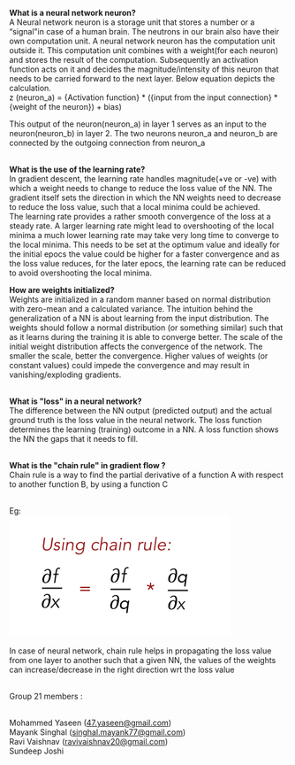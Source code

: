 ﻿__What is a neural network neuron?__ <br />
A Neural network neuron is a storage unit that stores a number or a “signal"in case of a human brain. The neutrons in our brain also have their own computation unit. A neural network neuron has the computation unit outside it. This computation unit combines with a weight(for each neuron) and stores the result of the computation. Subsequently an activation function acts on it and decides the magnitude/intensity of this neuron that needs to be carried forward to the next layer.
Below equation depicts the calculation.<br />
z (neuron_a) = {Activation function} * ({input from the input connection} * {weight of the neuron}) + bias)<br />

This output of the neuron(neuron_a) in layer 1 serves as an input to the neuron(neuron_b) in layer 2. The two neurons neuron_a and neuron_b are connected by the outgoing connection from neuron_a<br /><br />

__What is the use of the learning rate?__ <br />
In gradient descent, the learning rate handles magnitude(+ve or -ve) with which a weight needs to change to reduce the loss value of the NN. The gradient itself sets the direction in which the NN weights need to decrease to reduce the loss value, such that a local minima could be achieved.<br />
The learning rate provides a rather smooth convergence of the loss at a steady rate. A larger learning rate might lead to overshooting of the local minima a much lower learning rate may take very long time to converge to the local minima. This needs to be set at the optimum value and ideally for the initial epocs the value could be higher for a faster convergence and as the loss value reduces, for the later epocs, the learning rate can be reduced to avoid overshooting the local minima.<br />

__How are weights initialized?__ <br />
Weights are initialized in a random manner based on normal distribution with zero-mean and a calculated variance. The intuition behind the generalization of a NN is about learning from the input distribution. The weights should follow a normal distribution (or something similar) such that as it learns during the training it is able to converge better. The scale of the initial weight distribution affects the convergence of the network. The smaller the scale, better the convergence.
Higher values of weights (or constant values) could impede the convergence and may result in vanishing/exploding gradients.<br /><br />

__What is "loss" in a neural network?__ <br />
The difference between the NN output (predicted output) and the actual ground truth is the loss value in the neural network. The loss function determines the learning (training) outcome in a NN. A loss function shows the NN the gaps that it needs to fill.<br /><br />

__What is the "chain rule" in gradient flow ?__ <br /> 
Chain rule is a way to find the partial derivative of a function A with respect to another function B, by using a function C<br /><br />

Eg:<br />
![img1](./img1.png)

In case of neural network, chain rule helps in propagating the loss value from one layer to another such that a given NN, the values of the weights can increase/decrease in the right direction wrt the loss value<br /><br />

Group 21 members : <br /><br />

Mohammed Yaseen (47.yaseen@gmail.com)<br />
Mayank Singhal (singhal.mayank77@gmail.com)<br />
Ravi Vaishnav (ravivaishnav20@gmail.com)<br />
Sundeep Joshi<br />



